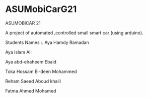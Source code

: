 # ASUMobiCarG21

ASUMOBICAR  21

A project of automated ,controlled small smart car (using arduino).

Students Names :.
Aya Hamdy  Ramadan

Aya Islam Ali

Aya abd-elraheem Ebaid

Toka Hossam El-deen Mohammed

Reham Saeed Aboud khalil

Fatma Ahmed Mohamed
